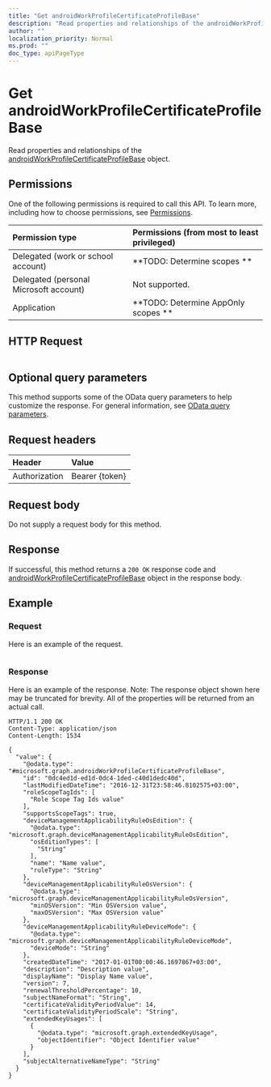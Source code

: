 ```yaml
---
title: "Get androidWorkProfileCertificateProfileBase"
description: "Read properties and relationships of the androidWorkProfileCertificateProfileBase object."
author: ""
localization_priority: Normal
ms.prod: ""
doc_type: apiPageType
---
```


# Get androidWorkProfileCertificateProfileBase

Read properties and relationships of the [androidWorkProfileCertificateProfileBase](../resources/androidworkprofilecertificateprofilebase.md) object.

## Permissions
One of the following permissions is required to call this API. To learn more, including how to choose permissions, see [Permissions](/concepts/permissions-reference.md).

|Permission type|Permissions (from most to least privileged)|
|:---|:---|
|Delegated (work or school account)|**TODO: Determine scopes **|
|Delegated (personal Microsoft account)|Not supported.|
|Application|**TODO: Determine AppOnly scopes **|

## HTTP Request
<!-- {
  "blockType": "ignored"
}
-->
``` http
```

## Optional query parameters
This method supports some of the OData query parameters to help customize the response. For general information, see [OData query parameters](/graph/query-parameters).

## Request headers
|Header|Value|
|:---|:---|
|Authorization|Bearer {token}|

## Request body
Do not supply a request body for this method.

## Response
If successful, this method returns a `200 OK` response code and [androidWorkProfileCertificateProfileBase](../resources/androidworkprofilecertificateprofilebase.md) object in the response body.

## Example

### Request
Here is an example of the request.
<!-- {
  "blockType": "request",
  "name": "get_androidworkprofilecertificateprofilebase"
}
-->
``` http

```

### Response
Here is an example of the response. Note: The response object shown here may be truncated for brevity. All of the properties will be returned from an actual call.
<!-- {
  "blockType": "response",
  "truncated": true,
  "@odata.type": "microsoft.graph.androidWorkProfileCertificateProfileBase"
}
-->
``` http
HTTP/1.1 200 OK
Content-Type: application/json
Content-Length: 1534

{
  "value": {
    "@odata.type": "#microsoft.graph.androidWorkProfileCertificateProfileBase",
    "id": "0dc4ed1d-ed1d-0dc4-1ded-c40d1dedc40d",
    "lastModifiedDateTime": "2016-12-31T23:58:46.8102575+03:00",
    "roleScopeTagIds": [
      "Role Scope Tag Ids value"
    ],
    "supportsScopeTags": true,
    "deviceManagementApplicabilityRuleOsEdition": {
      "@odata.type": "microsoft.graph.deviceManagementApplicabilityRuleOsEdition",
      "osEditionTypes": [
        "String"
      ],
      "name": "Name value",
      "ruleType": "String"
    },
    "deviceManagementApplicabilityRuleOsVersion": {
      "@odata.type": "microsoft.graph.deviceManagementApplicabilityRuleOsVersion",
      "minOSVersion": "Min OSVersion value",
      "maxOSVersion": "Max OSVersion value"
    },
    "deviceManagementApplicabilityRuleDeviceMode": {
      "@odata.type": "microsoft.graph.deviceManagementApplicabilityRuleDeviceMode",
      "deviceMode": "String"
    },
    "createdDateTime": "2017-01-01T00:00:46.1697867+03:00",
    "description": "Description value",
    "displayName": "Display Name value",
    "version": 7,
    "renewalThresholdPercentage": 10,
    "subjectNameFormat": "String",
    "certificateValidityPeriodValue": 14,
    "certificateValidityPeriodScale": "String",
    "extendedKeyUsages": [
      {
        "@odata.type": "microsoft.graph.extendedKeyUsage",
        "objectIdentifier": "Object Identifier value"
      }
    ],
    "subjectAlternativeNameType": "String"
  }
}
```

